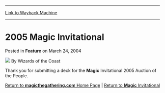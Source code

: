 
---
[Link to Wayback Machine](https://web.archive.org/web/20211024042344/https://magic.wizards.com/en/articles/archive/feature/2005-magic-invitational-2004-03-24)

[_metadata_:wayback_url]:- "https://magic.wizards.com/en/articles/archive/feature/2005-magic-invitational-2004-03-24"
[_metadata_:wayback_raw_url]:- "https://web.archive.org/web/20211024042344id_/https://magic.wizards.com/en/articles/archive/feature/2005-magic-invitational-2004-03-24"
[_metadata_:wayback_capture_timestamp]:- "2021-10-24 04:23:44+00:00"
[_metadata_:publish_date]:- "2004-03-24"
[_metadata_:description]:- "Thank you for submitting a deck for the Magic Invitational 2005 Auction of the People.Return to magicthegathering.com Home Page | Return to Magic Invitational"
[_metadata_:generator]:- "Drupal 7 (http://drupal.org)"
---


2005 Magic Invitational
=======================



 Posted in **Feature**
 on March 24, 2004 






![](https://media.magic.wizards.com/styles/auth_small/public/images/person/wizards_author.jpg)
By Wizards of the Coast











Thank you for submitting a deck for the **Magic** Invitational 2005 Auction of the People.

[Return to **magicthegathering.com** Home Page](/en/node/594781) | [Return to **Magic** Invitational](/en/node/579941)








